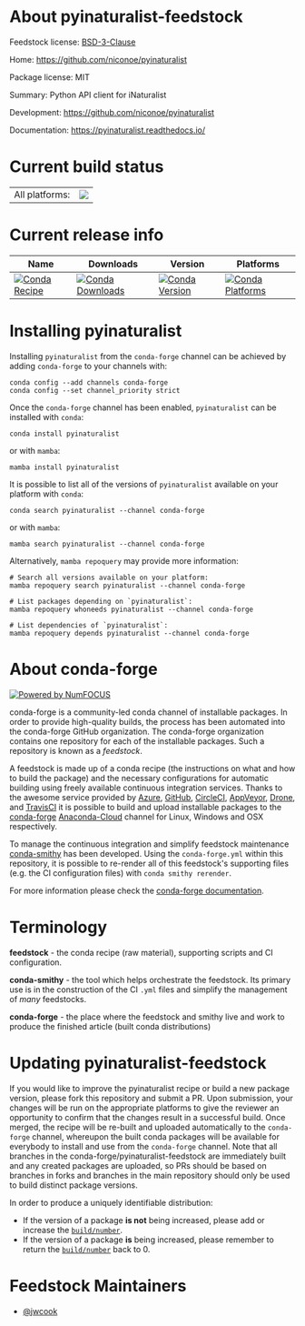 About pyinaturalist-feedstock
=============================

Feedstock license: [BSD-3-Clause](https://github.com/conda-forge/pyinaturalist-feedstock/blob/main/LICENSE.txt)

Home: https://github.com/niconoe/pyinaturalist

Package license: MIT

Summary: Python API client for iNaturalist

Development: https://github.com/niconoe/pyinaturalist

Documentation: https://pyinaturalist.readthedocs.io/

Current build status
====================


<table><tr><td>All platforms:</td>
    <td>
      <a href="https://dev.azure.com/conda-forge/feedstock-builds/_build/latest?definitionId=12568&branchName=main">
        <img src="https://dev.azure.com/conda-forge/feedstock-builds/_apis/build/status/pyinaturalist-feedstock?branchName=main">
      </a>
    </td>
  </tr>
</table>

Current release info
====================

| Name | Downloads | Version | Platforms |
| --- | --- | --- | --- |
| [![Conda Recipe](https://img.shields.io/badge/recipe-pyinaturalist-green.svg)](https://anaconda.org/conda-forge/pyinaturalist) | [![Conda Downloads](https://img.shields.io/conda/dn/conda-forge/pyinaturalist.svg)](https://anaconda.org/conda-forge/pyinaturalist) | [![Conda Version](https://img.shields.io/conda/vn/conda-forge/pyinaturalist.svg)](https://anaconda.org/conda-forge/pyinaturalist) | [![Conda Platforms](https://img.shields.io/conda/pn/conda-forge/pyinaturalist.svg)](https://anaconda.org/conda-forge/pyinaturalist) |

Installing pyinaturalist
========================

Installing `pyinaturalist` from the `conda-forge` channel can be achieved by adding `conda-forge` to your channels with:

```
conda config --add channels conda-forge
conda config --set channel_priority strict
```

Once the `conda-forge` channel has been enabled, `pyinaturalist` can be installed with `conda`:

```
conda install pyinaturalist
```

or with `mamba`:

```
mamba install pyinaturalist
```

It is possible to list all of the versions of `pyinaturalist` available on your platform with `conda`:

```
conda search pyinaturalist --channel conda-forge
```

or with `mamba`:

```
mamba search pyinaturalist --channel conda-forge
```

Alternatively, `mamba repoquery` may provide more information:

```
# Search all versions available on your platform:
mamba repoquery search pyinaturalist --channel conda-forge

# List packages depending on `pyinaturalist`:
mamba repoquery whoneeds pyinaturalist --channel conda-forge

# List dependencies of `pyinaturalist`:
mamba repoquery depends pyinaturalist --channel conda-forge
```


About conda-forge
=================

[![Powered by
NumFOCUS](https://img.shields.io/badge/powered%20by-NumFOCUS-orange.svg?style=flat&colorA=E1523D&colorB=007D8A)](https://numfocus.org)

conda-forge is a community-led conda channel of installable packages.
In order to provide high-quality builds, the process has been automated into the
conda-forge GitHub organization. The conda-forge organization contains one repository
for each of the installable packages. Such a repository is known as a *feedstock*.

A feedstock is made up of a conda recipe (the instructions on what and how to build
the package) and the necessary configurations for automatic building using freely
available continuous integration services. Thanks to the awesome service provided by
[Azure](https://azure.microsoft.com/en-us/services/devops/), [GitHub](https://github.com/),
[CircleCI](https://circleci.com/), [AppVeyor](https://www.appveyor.com/),
[Drone](https://cloud.drone.io/welcome), and [TravisCI](https://travis-ci.com/)
it is possible to build and upload installable packages to the
[conda-forge](https://anaconda.org/conda-forge) [Anaconda-Cloud](https://anaconda.org/)
channel for Linux, Windows and OSX respectively.

To manage the continuous integration and simplify feedstock maintenance
[conda-smithy](https://github.com/conda-forge/conda-smithy) has been developed.
Using the ``conda-forge.yml`` within this repository, it is possible to re-render all of
this feedstock's supporting files (e.g. the CI configuration files) with ``conda smithy rerender``.

For more information please check the [conda-forge documentation](https://conda-forge.org/docs/).

Terminology
===========

**feedstock** - the conda recipe (raw material), supporting scripts and CI configuration.

**conda-smithy** - the tool which helps orchestrate the feedstock.
                   Its primary use is in the construction of the CI ``.yml`` files
                   and simplify the management of *many* feedstocks.

**conda-forge** - the place where the feedstock and smithy live and work to
                  produce the finished article (built conda distributions)


Updating pyinaturalist-feedstock
================================

If you would like to improve the pyinaturalist recipe or build a new
package version, please fork this repository and submit a PR. Upon submission,
your changes will be run on the appropriate platforms to give the reviewer an
opportunity to confirm that the changes result in a successful build. Once
merged, the recipe will be re-built and uploaded automatically to the
`conda-forge` channel, whereupon the built conda packages will be available for
everybody to install and use from the `conda-forge` channel.
Note that all branches in the conda-forge/pyinaturalist-feedstock are
immediately built and any created packages are uploaded, so PRs should be based
on branches in forks and branches in the main repository should only be used to
build distinct package versions.

In order to produce a uniquely identifiable distribution:
 * If the version of a package **is not** being increased, please add or increase
   the [``build/number``](https://docs.conda.io/projects/conda-build/en/latest/resources/define-metadata.html#build-number-and-string).
 * If the version of a package **is** being increased, please remember to return
   the [``build/number``](https://docs.conda.io/projects/conda-build/en/latest/resources/define-metadata.html#build-number-and-string)
   back to 0.

Feedstock Maintainers
=====================

* [@jwcook](https://github.com/jwcook/)

